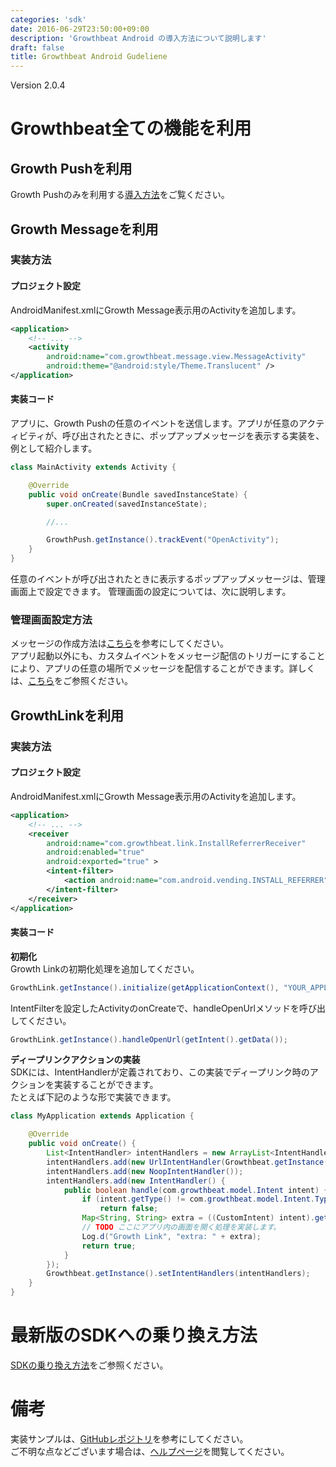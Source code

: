 ```yaml
---
categories: 'sdk'
date: 2016-06-29T23:50:00+09:00
description: 'Growthbeat Android の導入方法について説明します'
draft: false
title: Growthbeat Android Gudeliene
---
```


Version 2.0.4  
# Growthbeat全ての機能を利用  
## Growth Pushを利用  
Growth Pushのみを利用する[導入方法](/sdk/android/guide)をご覧ください。
## Growth Messageを利用  
### 実装方法  
#### プロジェクト設定  
AndroidManifest.xmlにGrowth Message表示用のActivityを追加します。

```xml
<application>
    <!-- ... -->
    <activity
        android:name="com.growthbeat.message.view.MessageActivity"
        android:theme="@android:style/Theme.Translucent" />
</application>
```  
#### 実装コード
アプリに、Growth Pushの任意のイベントを送信します。アプリが任意のアクティビティが、呼び出されたときに、ポップアップメッセージを表示する実装を、例として紹介します。  

```java
class MainActivity extends Activity {

    @Override
    public void onCreate(Bundle savedInstanceState) {
        super.onCreated(savedInstanceState);

        //...

        GrowthPush.getInstance().trackEvent("OpenActivity");
    }
}
```  
任意のイベントが呼び出されたときに表示するポップアップメッセージは、管理画面上で設定できます。  管理画面の設定については、次に説明します。  
### 管理画面設定方法
メッセージの作成方法は[こちら](/manual/growthmessage/#配信作成)を参考にしてください。  
アプリ起動以外にも、カスタムイベントをメッセージ配信のトリガーにすることにより、アプリの任意の場所でメッセージを配信することができます。詳しくは、[こちら](/sdk/android/reference/#カスタムイベント送信)をご参照ください。  
## GrowthLinkを利用  
### 実装方法  
#### プロジェクト設定  
AndroidManifest.xmlにGrowth Message表示用のActivityを追加します。

```xml
<application>
    <!-- ... -->
    <receiver
        android:name="com.growthbeat.link.InstallReferrerReceiver"
        android:enabled="true"
        android:exported="true" >
        <intent-filter>
            <action android:name="com.android.vending.INSTALL_REFERRER" />
        </intent-filter>
    </receiver>
</application>
```   
#### 実装コード  
**初期化**  
Growth Linkの初期化処理を追加してください。

```java
GrowthLink.getInstance().initialize(getApplicationContext(), "YOUR_APPLICATION_ID", "YOUR_CREDENTIAL_ID");
```  
IntentFilterを設定したActivityのonCreateで、handleOpenUrlメソッドを呼び出してください。

```java
GrowthLink.getInstance().handleOpenUrl(getIntent().getData());
```  
**ディープリンクアクションの実装**  
SDKには、IntentHandlerが定義されており、この実装でディープリンク時のアクションを実装することができます。  
たとえば下記のような形で実装できます。  

```java
class MyApplication extends Application {

    @Override
    public void onCreate() {
        List<IntentHandler> intentHandlers = new ArrayList<IntentHandler>();
        intentHandlers.add(new UrlIntentHandler(Growthbeat.getInstance().getContext()));
        intentHandlers.add(new NoopIntentHandler());
        intentHandlers.add(new IntentHandler() {
            public boolean handle(com.growthbeat.model.Intent intent) {
                if (intent.getType() != com.growthbeat.model.Intent.Type.custom)
                    return false;
                Map<String, String> extra = ((CustomIntent) intent).getExtra();
                // TODO ここにアプリ内の画面を開く処理を実装します。
                Log.d("Growth Link", "extra: " + extra);
                return true;
            }
        });
        Growthbeat.getInstance().setIntentHandlers(intentHandlers);
    }
}
```   
# 最新版のSDKへの乗り換え方法  
[SDKの乗り換え方法](/sdk/android/migrate)をご参照ください。  
# 備考  
実装サンプルは、[GitHubレポジトリ](https://github.com/growthbeat/growthbeat-android)を参考にしてください。  
ご不明な点などございます場合は、[ヘルプページ](http://faq.growthbeat.com/)を閲覧してください。  
